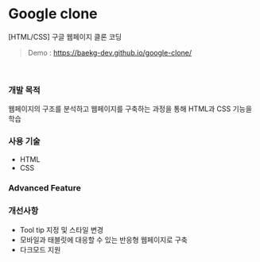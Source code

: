 # Google clone
[HTML/CSS] 구글 웹페이지 클론 코딩

> Demo : https://baekg-dev.github.io/google-clone/

<br/>

### 개발 목적
웹페이지의 구조를 분석하고 웹페이지를 구축하는 과정을 통해 HTML과 CSS 기능을 학습

### 사용 기술
- HTML
- CSS

### Advanced Feature


### 개선사항
- Tool tip 지정 및 스타일 변경
- 모바일과 태블릿에 대응할 수 있는 반응형 웹페이지로 구축
- 다크모드 지원
